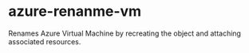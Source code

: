 # azure-renanme-vm
Renames Azure Virtual Machine by recreating the object and attaching associated resources. 
